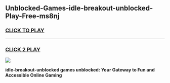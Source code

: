 
## Unblocked-Games-idle-breakout-unblocked-Play-Free-ms8nj
<h3>
<a href="https://premium76.site?title=idle-breakout-unblocked&ref=22A">CLICK TO PLAY</a></h3>
<hr>

<h3>
<a href="https://premium76.site?title=idle-breakout-unblocked&ref=22A">CLICK 2 PLAY</a>
  
</h3>

<a href="https://premium76.site?title=idle-breakout-unblocked&ref=22A"><img src="https://clearcache.store/games.png"></a>


**idle-breakout-unblocked games unblocked: Your Gateway to Fun and Accessible Online Gaming**
